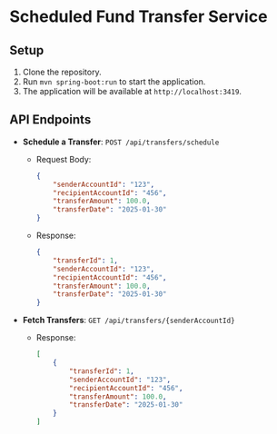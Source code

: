 # Scheduled Fund Transfer Service

## Setup
1. Clone the repository.
2. Run `mvn spring-boot:run` to start the application.
3. The application will be available at `http://localhost:3419`.

## API Endpoints
- **Schedule a Transfer**: `POST /api/transfers/schedule`
    - Request Body:
      ```json
      {
          "senderAccountId": "123",
          "recipientAccountId": "456",
          "transferAmount": 100.0,
          "transferDate": "2025-01-30"
      }
      ```
    - Response:
      ```json
      {
          "transferId": 1,
          "senderAccountId": "123",
          "recipientAccountId": "456",
          "transferAmount": 100.0,
          "transferDate": "2025-01-30"
      }
      ```

- **Fetch Transfers**: `GET /api/transfers/{senderAccountId}`
    - Response:
      ```json
      [
          {
              "transferId": 1,
              "senderAccountId": "123",
              "recipientAccountId": "456",
              "transferAmount": 100.0,
              "transferDate": "2025-01-30"
          }
      ]
      ```